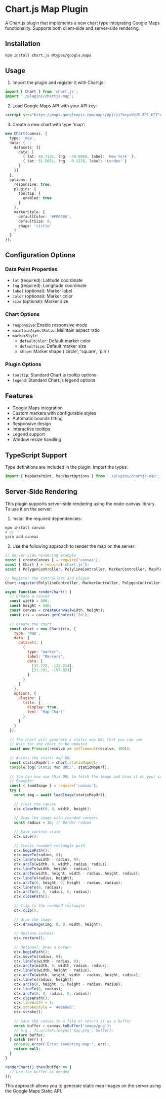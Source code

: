 # Chart.js Map Plugin

A Chart.js plugin that implements a new chart type integrating Google Maps functionality. Supports both client-side and server-side rendering.

## Installation

```bash
npm install chart.js @types/google.maps
```

## Usage

1. Import the plugin and register it with Chart.js:

```typescript
import { Chart } from 'chart.js';
import './plugins/chartjs-map';
```

2. Load Google Maps API with your API key:

```html
<script src="https://maps.googleapis.com/maps/api/js?key=YOUR_API_KEY"></script>
```

3. Create a new chart with type 'map':

```typescript
new Chart(canvas, {
  type: 'map',
  data: {
    datasets: [{
      data: [
        { lat: 40.7128, lng: -74.0060, label: 'New York' },
        { lat: 51.5074, lng: -0.1278, label: 'London' }
      ]
    }]
  },
  options: {
    responsive: true,
    plugins: {
      tooltip: {
        enabled: true
      }
    },
    markerStyle: {
      defaultColor: '#FF0000',
      defaultSize: 8,
      shape: 'circle'
    }
  }
});
```

## Configuration Options

### Data Point Properties

- `lat` (required): Latitude coordinate
- `lng` (required): Longitude coordinate
- `label` (optional): Marker label
- `color` (optional): Marker color
- `size` (optional): Marker size

### Chart Options

- `responsive`: Enable responsive mode
- `maintainAspectRatio`: Maintain aspect ratio
- `markerStyle`:
  - `defaultColor`: Default marker color
  - `defaultSize`: Default marker size
  - `shape`: Marker shape ('circle', 'square', 'pin')

### Plugin Options

- `tooltip`: Standard Chart.js tooltip options
- `legend`: Standard Chart.js legend options

## Features

- Google Maps integration
- Custom markers with configurable styles
- Automatic bounds fitting
- Responsive design
- Interactive tooltips
- Legend support
- Window resize handling

## TypeScript Support

Type definitions are included in the plugin. Import the types:

```typescript
import { MapDataPoint, MapChartOptions } from './plugins/chartjs-map';
```

## Server-Side Rendering

This plugin supports server-side rendering using the node-canvas library. To use it on the server:

1. Install the required dependencies:

```bash
npm install canvas
# or
yarn add canvas
```

2. Use the following approach to render the map on the server:

```javascript
// Server-side rendering example
const { createCanvas } = require('canvas');
const { Chart } = require('chart.js');
const { PolygonController, PolylineController, MarkerController, MapPlugin, MapController } = require('@onvo-ai/chartjs-chart-map');

// Register the controllers and plugin
Chart.register(PolylineController, MarkerController, PolygonController, MapController, MapPlugin);

async function renderChart() {
  // Create a canvas
  const width = 800;
  const height = 600;
  const canvas = createCanvas(width, height);
  const ctx = canvas.getContext('2d');
  
  // Create the chart
  const chart = new Chart(ctx, {
    type: 'map',
    data: {
      datasets: [
        {
          type: "marker",
          label: "Markers",
          data: [
            [37.772, -122.214],
            [21.291, -157.821]
          ]
        }
      ]
    },
    options: {
      plugins: {
        title: {
          display: true,
          text: 'Map Chart'
        }
      }
    }
  });
  
  // The chart will generate a static map URL that you can use
  // Wait for the chart to be updated
  await new Promise(resolve => setTimeout(resolve, 100));
  
  // Access the static map URL
  const staticMapUrl = chart.staticMapUrl;
  console.log('Static Map URL:', staticMapUrl);
  
  // You can now use this URL to fetch the image and draw it on your canvas
  // Example:
  const { loadImage } = require('canvas');
  try {
    const img = await loadImage(staticMapUrl);
    
    // Clear the canvas
    ctx.clearRect(0, 0, width, height);
    
    // Draw the image with rounded corners
    const radius = 16; // Border radius
    
    // Save context state
    ctx.save();
    
    // Create rounded rectangle path
    ctx.beginPath();
    ctx.moveTo(radius, 0);
    ctx.lineTo(width - radius, 0);
    ctx.arcTo(width, 0, width, radius, radius);
    ctx.lineTo(width, height - radius);
    ctx.arcTo(width, height, width - radius, height, radius);
    ctx.lineTo(radius, height);
    ctx.arcTo(0, height, 0, height - radius, radius);
    ctx.lineTo(0, radius);
    ctx.arcTo(0, 0, radius, 0, radius);
    ctx.closePath();
    
    // Clip to the rounded rectangle
    ctx.clip();
    
    // Draw the image
    ctx.drawImage(img, 0, 0, width, height);
    
    // Restore context
    ctx.restore();
    
    // Optional: Draw a border
    ctx.beginPath();
    ctx.moveTo(radius, 0);
    ctx.lineTo(width - radius, 0);
    ctx.arcTo(width, 0, width, radius, radius);
    ctx.lineTo(width, height - radius);
    ctx.arcTo(width, height, width - radius, height, radius);
    ctx.lineTo(radius, height);
    ctx.arcTo(0, height, 0, height - radius, radius);
    ctx.lineTo(0, radius);
    ctx.arcTo(0, 0, radius, 0, radius);
    ctx.closePath();
    ctx.lineWidth = 1;
    ctx.strokeStyle = '#e0e0e0';
    ctx.stroke();
    
    // Save the canvas to a file or return it as a buffer
    const buffer = canvas.toBuffer('image/png');
    // e.g., fs.writeFileSync('map.png', buffer);
    return buffer;
  } catch (err) {
    console.error('Error rendering map:', err);
    return null;
  }
}

renderChart().then(buffer => {
  // Use the buffer as needed
});
```

This approach allows you to generate static map images on the server using the Google Maps Static API.